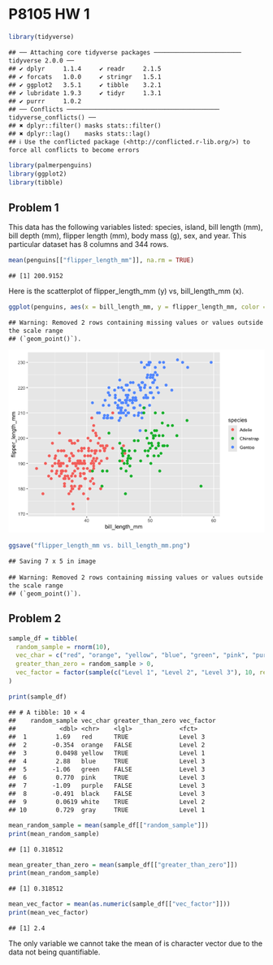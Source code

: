 P8105 HW 1
================

``` r
library(tidyverse)
```

    ## ── Attaching core tidyverse packages ──────────────────────── tidyverse 2.0.0 ──
    ## ✔ dplyr     1.1.4     ✔ readr     2.1.5
    ## ✔ forcats   1.0.0     ✔ stringr   1.5.1
    ## ✔ ggplot2   3.5.1     ✔ tibble    3.2.1
    ## ✔ lubridate 1.9.3     ✔ tidyr     1.3.1
    ## ✔ purrr     1.0.2     
    ## ── Conflicts ────────────────────────────────────────── tidyverse_conflicts() ──
    ## ✖ dplyr::filter() masks stats::filter()
    ## ✖ dplyr::lag()    masks stats::lag()
    ## ℹ Use the conflicted package (<http://conflicted.r-lib.org/>) to force all conflicts to become errors

``` r
library(palmerpenguins)
library(ggplot2)
library(tibble)
```

## Problem 1

This data has the following variables listed: species, island, bill
length (mm), bill depth (mm), flipper length (mm), body mass (g), sex,
and year. This particular dataset has 8 columns and 344 rows.

``` r
mean(penguins[["flipper_length_mm"]], na.rm = TRUE)
```

    ## [1] 200.9152

Here is the scatterplot of flipper_length_mm (y) vs, bill_length_mm (x).

``` r
ggplot(penguins, aes(x = bill_length_mm, y = flipper_length_mm, color = species)) + geom_point(size = 2)
```

    ## Warning: Removed 2 rows containing missing values or values outside the scale range
    ## (`geom_point()`).

![](p8105_hw1_cjh2248_files/figure-gfm/unnamed-chunk-3-1.png)<!-- -->

``` r
ggsave("flipper_length_mm vs. bill_length_mm.png")
```

    ## Saving 7 x 5 in image

    ## Warning: Removed 2 rows containing missing values or values outside the scale range
    ## (`geom_point()`).

## Problem 2

``` r
sample_df = tibble(
  random_sample = rnorm(10), 
  vec_char = c("red", "orange", "yellow", "blue", "green", "pink", "purple", "black", "white", "gray" ),
  greater_than_zero = random_sample > 0,
  vec_factor = factor(sample(c("Level 1", "Level 2", "Level 3"), 10, replace = TRUE))
)
```

``` r
print(sample_df)
```

    ## # A tibble: 10 × 4
    ##    random_sample vec_char greater_than_zero vec_factor
    ##            <dbl> <chr>    <lgl>             <fct>     
    ##  1        1.69   red      TRUE              Level 3   
    ##  2       -0.354  orange   FALSE             Level 2   
    ##  3        0.0498 yellow   TRUE              Level 1   
    ##  4        2.88   blue     TRUE              Level 3   
    ##  5       -1.06   green    FALSE             Level 3   
    ##  6        0.770  pink     TRUE              Level 3   
    ##  7       -1.09   purple   FALSE             Level 3   
    ##  8       -0.491  black    FALSE             Level 3   
    ##  9        0.0619 white    TRUE              Level 2   
    ## 10        0.729  gray     TRUE              Level 1

``` r
mean_random_sample = mean(sample_df[["random_sample"]])
print(mean_random_sample)
```

    ## [1] 0.318512

``` r
mean_greater_than_zero = mean(sample_df[["greater_than_zero"]])
print(mean_random_sample)
```

    ## [1] 0.318512

``` r
mean_vec_factor = mean(as.numeric(sample_df[["vec_factor"]])) 
print(mean_vec_factor)
```

    ## [1] 2.4

The only variable we cannot take the mean of is character vector due to
the data not being quantifiable.
